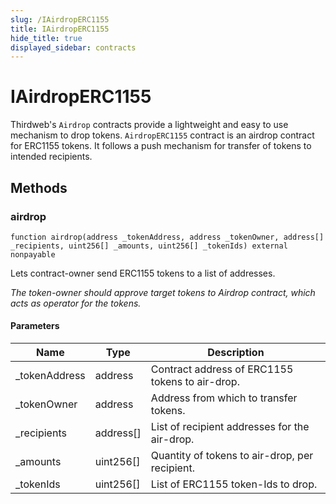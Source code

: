 ```yaml
---
slug: /IAirdropERC1155
title: IAirdropERC1155
hide_title: true
displayed_sidebar: contracts
---
```


# IAirdropERC1155

Thirdweb&#39;s `Airdrop` contracts provide a lightweight and easy to use mechanism to drop tokens. `AirdropERC1155` contract is an airdrop contract for ERC1155 tokens. It follows a push mechanism for transfer of tokens to intended recipients.

## Methods

### airdrop

```solidity
function airdrop(address _tokenAddress, address _tokenOwner, address[] _recipients, uint256[] _amounts, uint256[] _tokenIds) external nonpayable
```

Lets contract-owner send ERC1155 tokens to a list of addresses.

_The token-owner should approve target tokens to Airdrop contract, which acts as operator for the tokens._

#### Parameters

| Name           | Type      | Description                                     |
| -------------- | --------- | ----------------------------------------------- |
| \_tokenAddress | address   | Contract address of ERC1155 tokens to air-drop. |
| \_tokenOwner   | address   | Address from which to transfer tokens.          |
| \_recipients   | address[] | List of recipient addresses for the air-drop.   |
| \_amounts      | uint256[] | Quantity of tokens to air-drop, per recipient.  |
| \_tokenIds     | uint256[] | List of ERC1155 token-Ids to drop.              |
